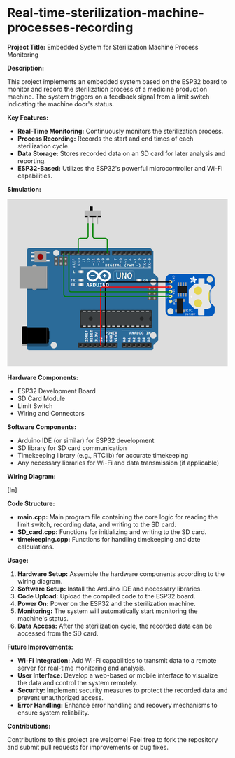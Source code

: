 # Real-time-sterilization-machine-processes-recording


**Project Title:** Embedded System for Sterilization Machine Process Monitoring

**Description:**

This project implements an embedded system based on the ESP32 board to monitor and record the sterilization process of a medicine production machine. The system triggers on a feedback signal from a limit switch indicating the machine door's status.

**Key Features:**

* **Real-Time Monitoring:** Continuously monitors the sterilization process.
* **Process Recording:** Records the start and end times of each sterilization cycle.
* **Data Storage:** Stores recorded data on an SD card for later analysis and reporting.
* **ESP32-Based:** Utilizes the ESP32's powerful microcontroller and Wi-Fi capabilities.

**Simulation:**

![I](https://github.com/MAzewail/Real-time-sterilization-machine-processes-recording/blob/main/Simulation.png)

**Hardware Components:**

* ESP32 Development Board
* SD Card Module
* Limit Switch
* Wiring and Connectors

**Software Components:**

* Arduino IDE (or similar) for ESP32 development
* SD library for SD card communication
* Timekeeping library (e.g., RTClib) for accurate timekeeping
* Any necessary libraries for Wi-Fi and data transmission (if applicable)

**Wiring Diagram:**

[In]

**Code Structure:**

* **main.cpp:** Main program file containing the core logic for reading the limit switch, recording data, and writing to the SD card.
* **SD_card.cpp:** Functions for initializing and writing to the SD card.
* **timekeeping.cpp:** Functions for handling timekeeping and date calculations.

**Usage:**

1. **Hardware Setup:** Assemble the hardware components according to the wiring diagram.
2. **Software Setup:** Install the Arduino IDE and necessary libraries.
3. **Code Upload:** Upload the compiled code to the ESP32 board.
4. **Power On:** Power on the ESP32 and the sterilization machine.
5. **Monitoring:** The system will automatically start monitoring the machine's status.
6. **Data Access:** After the sterilization cycle, the recorded data can be accessed from the SD card.

**Future Improvements:**

* **Wi-Fi Integration:** Add Wi-Fi capabilities to transmit data to a remote server for real-time monitoring and analysis.
* **User Interface:** Develop a web-based or mobile interface to visualize the data and control the system remotely.
* **Security:** Implement security measures to protect the recorded data and prevent unauthorized access.
* **Error Handling:** Enhance error handling and recovery mechanisms to ensure system reliability.

**Contributions:**

Contributions to this project are welcome! Feel free to fork the repository and submit pull requests for improvements or bug fixes.
